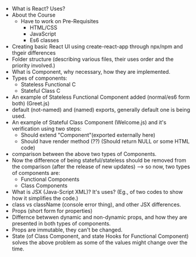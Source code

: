 * What is React? Uses?
* About the Course
    * Have to work on Pre-Requisites
        * HTML/CSS
        * JavaScript
        * Es6 classes
* Creating basic React UI using create-react-app through npx/npm and thgeir differences
* Folder structure (describing various files, their uses order and the priority involved.)
* What is Component, why necessary, how they are implemented.
* Types of components:
    * Stateless Functional C
    * Stateful Class C
* An example of Stateless Functional Component added (normal/es6 form both) (Greet.js)
* default (not-named) and (named) exports, generally default one is being used.
* An example of Stateful Class Component (Welcome.js) and it's verification using two steps:
    * Should extend "Component"(exported externally here)
    * Should have render method (??) (Should return NULL or some HTML code)
* comparison between the above two types of Components.
* Now the difference of being stateful/stateless should be removed from the comparison (after the release of new updates) --> so now, two types of components are:
    * Functional Components
    * Class Components
* What is JSX (Java-Script XML)? It's uses? (Eg., of two codes to show how it simplifies the code.)
* class vs className (console error thing), and other JSX differences.
* Props (short form for properties) 
* Differnce betwwen dynamic and non-dynamic props, and how they are presented in both types of components.
* Props are immutable, they can't be changed.
* State (of Class Component, and state Hooks for Functional Component) solves the above problem as some of the values might change over the time.